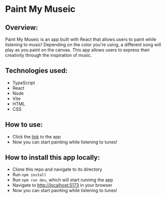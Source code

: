 # Paint My Museic

## Overview:
Paint My Museic is an app built with React that allows users to paint while listening to music! Depending on the color you're using, a different song will play as you paint on the canvas. This app allows users to express their creativity through the inspiration of music.

## Technologies used:
- TypeScript
- React
- Node
- Vite
- HTML
- CSS

## How to use:
- Click the [link](https://daniel-grabczewski.github.io/paint-my-museic-v2/) to the app
- Now you can start painting while listening to tunes!

## How to install this app locally:
- Clone this repo and navigate to its directory
- Run ```npm install```
- Run ```npm run dev```, which will start running the app
- Navigate to [http://localhost:5173](http://localhost:5173) in your browser
- Now you can start painting while listening to tunes!
